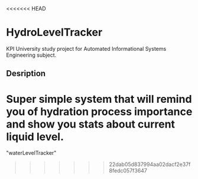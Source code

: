 <<<<<<< HEAD
# HydroLevelTracker
KPI University study project for Automated Informational Systems Engineering subject.

## Desription
Super simple system that will remind you of hydration process importance and show you stats about current liquid level.
=======
"waterLevelTracker"
>>>>>>> 22dab05d837994aa02dacf2e37f8fedc057f3647
